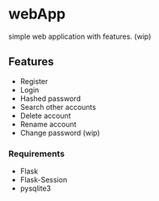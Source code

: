 # webApp
simple web application with features. (wip)

## Features
- Register
- Login
- Hashed password
- Search other accounts
- Delete account
- Rename account
- Change password (wip)

### Requirements
- Flask
- Flask-Session
- pysqlite3
